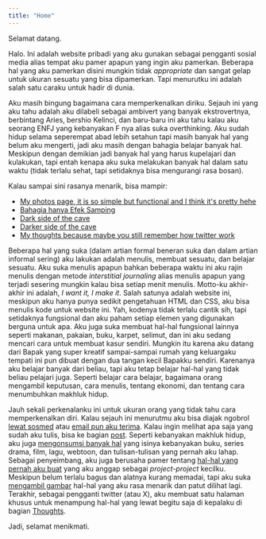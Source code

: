 ```yaml
---
title: "Home"
---
```

Selamat datang.

Halo. Ini adalah website pribadi yang aku gunakan sebagai pengganti sosial media alias tempat aku pamer 
apapun yang ingin aku pamerkan. Beberapa hal yang aku pamerkan disini mungkin tidak *appropriate* dan sangat gelap untuk ukuran sesuatu yang bisa dipamerkan. Tapi menurutku ini adalah salah satu caraku untuk hadir di dunia. 

Aku masih bingung bagaimana cara memperkenalkan diriku. Sejauh ini yang aku tahu adalah aku dilabeli sebagai ambivert yang banyak ekstrovertnya, berbintang Aries, bershio Kelinci, dan baru-baru ini aku tahu kalau aku seorang ENFJ yang kebanyakan F nya alias suka overthinking. Aku sudah hidup selama seperempat abad lebih setahun tapi masih banyak hal yang belum aku mengerti, jadi aku masih dengan bahagia belajar banyak hal. Meskipun dengan demikian jadi banyak hal yang harus kupelajari dan kulakukan, tapi entah kenapa aku suka melakukan banyak hal dalam satu waktu (tidak terlalu sehat, tapi setidaknya bisa mengurangi rasa bosan).

Kalau sampai sini rasanya menarik, bisa mampir:
- [My photos page, it is so simple but functional and I think it's pretty hehe](/photos/)
- [Bahagia hanya Efek Samping](/post/bahagia-hanya-efek-samping)
- [Dark side of the cave](/post/can-i-just-die/)
- [Darker side of the cave](/post/i-scare-me/)
- [My thoughts because maybe you still remember how twitter work](/thoughts/)

Beberapa hal yang suka (dalam artian formal beneran suka dan dalam artian informal sering) aku lakukan adalah menulis, membuat sesuatu, dan belajar sesuatu. Aku suka menulis apapun bahkan beberapa waktu ini aku rajin menulis dengan metode *interstitial journaling* alias menulis apapun yang terjadi sesering mungkin kalau bisa setiap menit menulis. Motto-ku akhir-akhir ini adalah, *I want it, I make it*. Salah satunya adalah website ini, meskipun aku hanya punya sedikit pengetahuan HTML dan CSS, aku bisa menulis kode untuk website ini. Yah, kodenya tidak terlalu cantik sih, tapi setidaknya fungsional dan aku paham setiap elemen yang digunakan berguna untuk apa. Aku juga suka membuat hal-hal fungsional lainnya seperti makanan, pakaian, buku, karpet, selimut, dan ini aku sedang mencari cara untuk membuat kasur sendiri. Mungkin itu karena aku datang dari Bapak yang super kreatif sampai-sampai rumah yang keluargaku tempati ini pun dibuat dengan dua tangan kecil Bapakku sendiri. Karenanya aku belajar banyak dari beliau, tapi aku tetap belajar hal-hal yang tidak beliau pelajari juga. Seperti belajar cara belajar, bagaimana orang mengambil keputusan, cara menulis, tentang ekonomi, dan tentang cara menumbuhkan makhluk hidup.

Jauh sekali perkenalanku ini untuk ukuran orang yang tidak tahu cara memperkenalkan diri. Kalau sejauh ini menurutmu aku bisa diajak ngobrol [lewat sosmed](https://x.com/satriafii/) atau [email pun aku terima](mailto:heysatriafi@gmail.com). Kalau ingin melihat apa saja yang sudah aku tulis, bisa ke bagian [post](/post/). Seperti kebanyakan makhluk hidup, aku juga [mengonsumsi banyak hal](/consumptions/) yang isinya kebanyakan buku, series drama, film, lagu, webtoon, dan tulisan-tulisan yang pernah aku lahap. Sebagai penyeimbang, aku juga berusaha pamer tentang [hal-hal yang pernah aku buat](/creations/) yang aku anggap sebagai *project-project* kecilku. Meskipun belum terlalu bagus dan alatnya kurang memadai, tapi aku suka [mengambil gambar](/photos/) hal-hal yang aku rasa menarik dan patut dilihat lagi. Terakhir, sebagai pengganti twitter (atau X), aku membuat satu halaman khusus untuk menampung hal-hal yang lewat begitu saja di kepalaku di bagian [Thoughts](/thoughts/).

Jadi, selamat menikmati.
